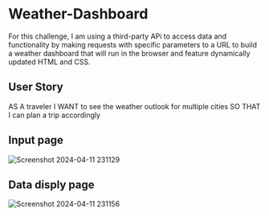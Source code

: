 # Weather-Dashboard

For this challenge, I am using a third-party APi to access data and functionality by making requests with specific parameters to a URL to  build a weather dashboard that will run in the browser and feature dynamically updated HTML and CSS.

## User Story

AS A traveler
I WANT to see the weather outlook for multiple cities
SO THAT I can plan a trip accordingly

## Input page

![Screenshot 2024-04-11 231129](https://github.com/barand14/Weather-Dashboard/assets/151784712/00fba3cc-86ca-4559-ad3c-6ec25e659781)


## Data disply page

![Screenshot 2024-04-11 231156](https://github.com/barand14/Weather-Dashboard/assets/151784712/13a3c298-da7d-4e92-abaf-1861933ca3d1)
